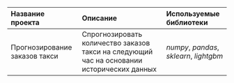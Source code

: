 | Название проекта | Описание | Используемые библиотеки | 
| :---------------------- | :---------------------- | :---------------------- |
| Прогнозирование заказов такси | Спрогнозировать количество заказов такси на следующий час на основании исторических данных| *numpy*, *pandas*, *sklearn*, *lightgbm* |
